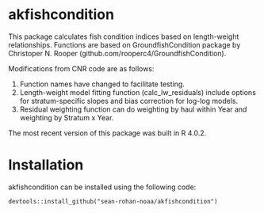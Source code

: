# akfishcondition
This package calculates fish condition indices based on length-weight relationships. Functions are based on GroundfishCondition package by Christoper N. Rooper (github.com/rooperc4/GroundfishCondition).

Modifications from CNR code are as follows: 
1. Function names have changed to facilitate testing.
2. Length-weight model fitting function (calc_lw_residuals) include options for stratum-specific slopes and bias correction for log-log models.
3. Residual weighting function can do weighting by haul within Year and weighting by Stratum x Year. 

The most recent version of this package was built in R 4.0.2.

# Installation

akfishcondition can be installed using the following code:

```{r}
devtools::install_github("sean-rohan-noaa/akfishcondition")
```